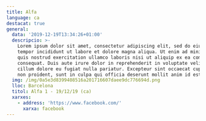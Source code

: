 ```yaml
---
title: Alfa
language: ca
destacat: true
general:
  data: '2019-12-19T13:34:26+01:00'
  descripcio: >-
    Lorem ipsum dolor sit amet, consectetur adipiscing elit, sed do eiusmod
    tempor incididunt ut labore et dolore magna aliqua. Ut enim ad minim veniam,
    quis nostrud exercitation ullamco laboris nisi ut aliquip ex ea commodo
    consequat. Duis aute irure dolor in reprehenderit in voluptate velit esse
    cillum dolore eu fugiat nulla pariatur. Excepteur sint occaecat cupidatat
    non proident, sunt in culpa qui officia deserunt mollit anim id est laborum.
  img: /img/0a5e3d8399408516a201716607daee9dc776694d.png
  lloc: Barcelona
  titol: Alfa 1 - 19/12/19 (ca)
  xarxes:
    - address: 'https://www.facebook.com/'
      xarxa: facebook
---
```


